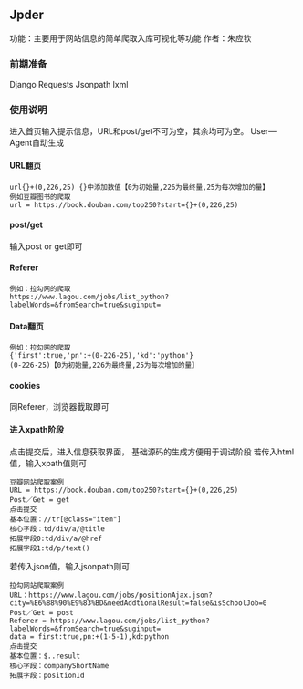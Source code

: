 ## Jpder
功能：主要用于网站信息的简单爬取入库可视化等功能
作者：朱应钦

### 前期准备
Django
Requests
Jsonpath
lxml

### 使用说明
进入首页输入提示信息，URL和post/get不可为空，其余均可为空。
User—Agent自动生成
#### URL翻页
```
url{}+(0,226,25) {}中添加数值【0为初始量,226为最终量,25为每次增加的量】
例如豆瓣图书的爬取
url = https://book.douban.com/top250?start={}+(0,226,25)
```
#### post/get
输入post or get即可
#### Referer
```
例如：拉勾网的爬取
https://www.lagou.com/jobs/list_python?labelWords=&fromSearch=true&suginput=
```
#### Data翻页
```
例如：拉勾网的爬取
{'first':true,'pn':+(0-226-25),'kd':'python'}
(0-226-25)【0为初始量,226为最终量,25为每次增加的量】
```
#### cookies
同Referer，浏览器截取即可
#### 进入xpath阶段
点击提交后，进入信息获取界面，
基础源码的生成方便用于调试阶段
若传入html值，输入xpath值则可
```
豆瓣网站爬取案例
URL = https://book.douban.com/top250?start={}+(0,226,25)
Post／Get = get
点击提交
基本位置：//tr[@class="item"]
核心字段：td/div/a/@title
拓展字段0:td/div/a/@href
拓展字段1:td/p/text()

```
若传入json值，输入jsonpath则可
```
拉勾网站爬取案例
URL：https://www.lagou.com/jobs/positionAjax.json?city=%E6%88%90%E9%83%BD&needAddtionalResult=false&isSchoolJob=0
Post／Get = post
Referer = https://www.lagou.com/jobs/list_python?labelWords=&fromSearch=true&suginput=
data = first:true,pn:+(1-5-1),kd:python
点击提交
基本位置：$..result
核心字段：companyShortName
拓展字段：positionId
```
